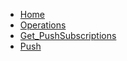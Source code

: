 <!-- docs/Get_PushSubscriptions/_sidebar.md -->

* [Home](/)
* [Operations](/op/)
* [Get_PushSubscriptions](/op/Get_PushSubscriptions/)
* [Push](/push/)